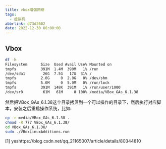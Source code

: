 ```yaml
---
title: vbox增强网络
tags:
  - 虚拟机
abbrlink: d73d2602
date: 2022-12-30 00:00:00
---
```


## Vbox

```bash
df -h
Filesystem      Size  Used Avail Use% Mounted on
tmpfs           391M  1.4M  390M   1% /run
/dev/sda1        26G  7.5G   17G  31% /
tmpfs           2.0G     0  2.0G   0% /dev/shm
tmpfs           5.0M     0  5.0M   0% /run/lock
tmpfs           391M  148K  391M   1% /run/user/1000
/dev/sr0         61M   61M     0 100% /media/VBox_GAs_6.1.38
```
然后把VBox_GAs_6.1.38这个目录拷贝到一个可以操作的目录下，然后执行对应脚本，安装之后重启操作系统，比如:

```bash
cp -r media/VBox_GAs_6.1.38 .
chmod -R 777 VBox_GAs_6.1.38/
cd VBox_GAs_6.1.38/
sudo ./VBoxLinuxAdditions.run 
```

[1] yeshttps://blog.csdn.net/qq_21165007/article/details/80344810